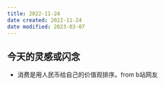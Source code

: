 ```yaml
---
title: 2022-11-24
date created: 2022-11-24
date modified: 2023-03-07
---
```


## 今天的灵感或闪念

- 消费是用人民币给自己的价值观排序。from b站网友
